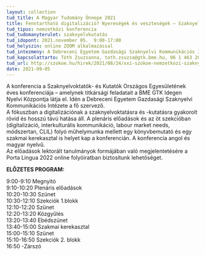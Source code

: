 ```yaml
---
layout: collection
tud_title: A Magyar Tudomány Ünnepe 2021
title: Fenntartható digitalizáció? Nyereségek és veszteségek – Szaknyelvoktatás és -kutatás változó környezetben
tud_tipus: nemzetközi konferencia
tud_tudomanyterulet: szaknyelvkutatás 
tud_idopont: 2021.november 05.  9:00-17:00
tud_helyszin: online ZOOM alkalmazással
tud_intezmeny: A Debreceni Egyetem Gazdasági Szaknyelvi Kommunikációs Intézete a Budapesti Műszaki és Gazdaságtudományi Egyetem Idegen Nyelvi Központjával együttműködésben
tud_kapcsolattarto: Tóth Zsuzsanna, toth.zsuzsa@gtk.bme.hu, 06 1 463 2013
tud_url: http://szokoe.hu/hirek/2021/08/24/xxi-szokoe-nemzetkozi-szaknyelvi-online-konferencia 
date: 2021-09-05
---
```

A konferencia a Szaknyelvoktatók- és Kutatók Országos Egyesületének éves konferenciája – amelynek titkársági feladatait a BME GTK Idegen Nyelvi Központja látja el. 
Idén a Debreceni Egyetem Gazdasági Szaknyelvi Kommunikációs Intézete a fő szervező. <br>
A fókuszban a digitalizációnak a szaknyelvoktatásra és -kutatásra gyakorolt rövid és hosszú távú hatása áll. A plenáris előadások és az öt szekcióban (digitalizáció, interkulturális kommunikáció, labour market needs, módszertan, CLIL) folyó műhelymunka mellett egy könyvbemutató és egy szakmai kerekasztal is helyet kap a konferencián. A konferencia angol és magyar nyelvű. <br>
Az előadások lektorált tanulmányok formájában való megjelentetésére a Porta Lingua 2022 online folyóiratban biztosítunk lehetőséget.

<b>ELŐZETES PROGRAM:</b>

9:00-9:10 Megnyitó<br>
9:10-10:20 Plenáris előadások<br>
10:20-10:30 Szünet <br>
10:30-12:10 Szekciók 1.blokk<br>
12:10-12:20 Szünet <br>
12:20-13:20 Közgyűlés <br>
13:20-13:40 Ebédszünet<br>
13:40-15:00 Szakmai kerekasztal<br>
15:00-15:10 Szünet<br>
15:10-16:50 Szekciók 2. blokk<br>
16:50 -Zárszó 